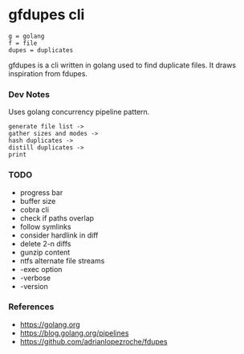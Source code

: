 # gfdupes cli

```
g = golang
f = file
dupes = duplicates
```

gfdupes is a cli written in golang used to find duplicate files. It draws inspiration from fdupes.

### Dev Notes

Uses golang concurrency pipeline pattern.

```
generate file list ->
gather sizes and modes -> 
hash duplicates -> 
distill duplicates -> 
print
```

### TODO

* progress bar
* buffer size
* cobra cli
* check if paths overlap
* follow symlinks
* consider hardlink in diff
* delete 2-n diffs
* gunzip content
* ntfs alternate file streams
* -exec option
* -verbose
* -version

### References

* https://golang.org
* https://blog.golang.org/pipelines
* https://github.com/adrianlopezroche/fdupes
